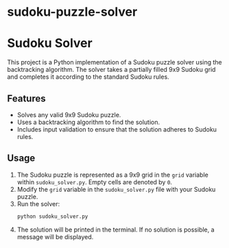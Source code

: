 # sudoku-puzzle-solver

# Sudoku Solver

This project is a Python implementation of a Sudoku puzzle solver using the backtracking algorithm. The solver takes a partially filled 9x9 Sudoku grid and completes it according to the standard Sudoku rules.

## Features

- Solves any valid 9x9 Sudoku puzzle.
- Uses a backtracking algorithm to find the solution.
- Includes input validation to ensure that the solution adheres to Sudoku rules.

## Usage

1. The Sudoku puzzle is represented as a 9x9 grid in the `grid` variable within `sudoku_solver.py`. Empty cells are denoted by `0`.
2. Modify the `grid` variable in the `sudoku_solver.py` file with your Sudoku puzzle.
3. Run the solver:
    ```bash
    python sudoku_solver.py
    ```
4. The solution will be printed in the terminal. If no solution is possible, a message will be displayed.